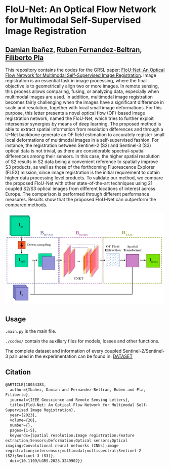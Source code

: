 # FloU-Net: An Optical Flow Network for Multimodal Self-Supervised Image Registration

[Damian Ibañez](https://ieeexplore.ieee.org/author/37088513937), [Ruben Fernandez-Beltran](https://scholar.google.es/citations?user=pdzJmcQAAAAJ&hl=es), [Filiberto Pla](https://scholar.google.es/citations?user=mSSPcAMAAAAJ&hl=es)
---

This repository contains the codes for the GRSL paper: [FloU-Net: An Optical Flow Network for Multimodal Self-Supervised Image Registration](https://ieeexplore.ieee.org/document/10054383). Image registration is an essential task in image processing, where the final objective is to geometrically align two or more images. In remote sensing, this process allows comparing, fusing, or analyzing data, especially when multimodal images are used. In addition, multimodal image registration becomes fairly challenging when the images have a significant difference in scale and resolution, together with local small image deformations. For this purpose, this letter presents a novel optical flow (OF)-based image registration network, named the FloU-Net, which tries to further exploit intersensor synergies by means of deep learning. The proposed method is able to extract spatial information from resolution differences and through a U-Net backbone generate an OF field estimation to accurately register small local deformations of multimodal images in a self-supervised fashion. For instance, the registration between Sentinel-2 (S2) and Sentinel-3 (S3) optical data is not trivial, as there are considerable spectral–spatial differences among their sensors. In this case, the higher spatial resolution of S2 results in S2 data being a convenient reference to spatially improve S3 products, as well as those of the forthcoming Fluorescence Explorer (FLEX) mission, since image registration is the initial requirement to obtain higher data processing level products. To validate our method, we compare the proposed FloU-Net with other state-of-the-art techniques using 21 coupled S2/S3 optical images from different locations of interest across Europe. The comparison is performed through different performance measures. Results show that the proposed FloU-Net can outperform the compared methods.
                                                          
![alt text](./diagram.png)


## Usage

`.main.py` is the main file.

`./codes/` contain the auxiliary files for models, losses and other functions.

The complete dataset and information of every coupled Sentinel-2/Sentinel-3 pair used in the experimentation can be found in: [DATASET](https://tinyurl.com/55maz5hb)

## Citation

```
@ARTICLE{10054383,
  author={Ibañez, Damian and Fernandez-Beltran, Ruben and Pla, Filiberto},
  journal={IEEE Geoscience and Remote Sensing Letters}, 
  title={FloU-Net: An Optical Flow Network for Multimodal Self-Supervised Image Registration}, 
  year={2023},
  volume={20},
  number={},
  pages={1-5},
  keywords={Spatial resolution;Image registration;Feature extraction;Sensors;Deformation;Optical sensors;Optical imaging;Convolutional neural networks (CNNs);image registration;intersensor;multimodal;multispectral;Sentinel-2 (S2);Sentinel-3 (S3)},
  doi={10.1109/LGRS.2023.3249902}}
```
